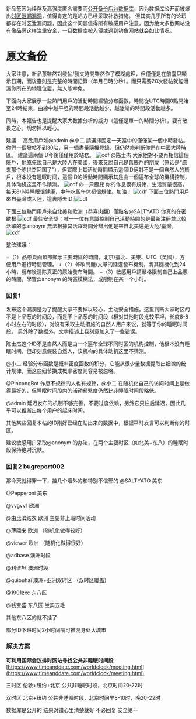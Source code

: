 新品葱因为续存及高强度匿名需要而[公开备份后台数据库](https://pincong.rocks/article/98)，因为数据库公开而被爆出[时区泄漏漏洞](https://pincong.rocks/article/575)，值得肯定的是站方已经采取补救措施。
但其实几乎所有的论坛都存在时区泄漏问题，因此这个问题值得所有敏感用户注意，因为绝大多数网站没有像品葱这样注重安全，一旦数据库被入侵或遇到钓鱼网站就会如此情况。

# [原文备份](https://pincong.rocks/article/98)

大家注意，新品蔥雖然對發帖/發文時間雖然作了模糊處理，但僅僅是在前臺只顯示日期，而後臺則是完整的時間記錄（年月日時分秒）。而只需要20次發帖就能泄漏你所在的地理位置，無人能幸免。

下面向大家展示一些熱門用戶的活動時間經驗分布函數，時間從UTC時間0點開始至24時結束，曲線中越平坦的時間段活動越少，越陡峭的時間段活動越多。

同時，本報告也是提醒大家大數據分析的威力（這僅是單一的時間分析），要有敬畏之心，切勿掉以輕心。

建議：
高危用戶如@admin @小二 請選擇固定一天當中的僅僅某一個小時發帖。
你們一個發帖不到30貼，另一個盡量隨機登錄，但仍然能判斷你們在中國大陸時區。
建議這兩個ID今後僅僅用於站務。
![cdf](https://i.imgur.com/kiOjQ5N.gif)
@陈士杰 大家絕對不要再相信這個賬戶，他原先說自己是大陸人在美國，後來又說自己是舊賬戶的朋友（原话是“原来那个陈世杰回国了”），但實際上其活動時間顯示這個ID絕對不是一個自然人的賬戶，根本没有睡眠时间，這個ID的活動時間顯示其是由一個遍布全球的機構控制，具体动机这里不作猜测。
![cdf](https://i.imgur.com/ysvoz6Z.png)
@一只鹿兒 你的作息很有規律，生活質量很高，每天8小時睡眠很健康，中午吃飯午休都很規律。加油！
![cdf](https://i.imgur.com/gJ3w9jc.png)
下面三位熱門用戶來自臺灣或大陸，這裏隱去ID
![cdf](https://i.imgur.com/2zetcDX.gif)

下面三位熱門用戶來自北美和歐洲（恭喜肉翻）僅點名@SALTYATO 你真的在密歇根
![cdf](https://i.imgur.com/5HbaQLW.gif)
最佳安全獎：唯一一位有意識控制自己活動時間的是最新注冊並比較活躍的@anonym 無法根據其活躍時間分辨出他是來自北美還是大陸/臺灣。
![cdf](https://i.imgur.com/HOmSWCV.png)

整改建議： 

+（1）品蔥頁面頂部顯示主要時區的時間，北京/臺北、美東、UTC（英國），方便用戶進行時間管理。
+（2）修改問題/文章的延遲發布機制，將其隨機化到24小時，發布後清除真正的原始發布時間。
+（3）敏感用戶請嚴格限制自己上品蔥的時間，學習@anonym 的時區模糊法，或限制在某一个小时。

### 回复1
发布这个漏洞是为了提醒大家不要掉以轻心，主动安全措施。这里判断大家时区的不是上品葱的时间段，而是不上品葱的时间段（相对其他时段比较平坦，长度6-8小时左右的时段），对没有采取主动措施的自然人用户来说，就等于你的睡眠时间段。
另外除了数据外，文字描述上我刻意加入了一些错误。

陈士杰这个ID不是自然人而是由一个遍布全球不同时区的机构控制，他根本没有睡眠时间，但却刻意假装自然人，该机构的具体动机这里不猜测。

@小二 经验分布函数是概率密度函数的积分，它能从很少量数据提取出细微的统计规律，而这些细节换成概率密度则容易被忽略。

@PincongBot 作息不规律的人也有规律，@小二 在随机化自己的访问时间上是做得最好的，但睡眠时间段内的活动频繁度仍然比非睡眠时间段略低。

@admin 延迟发布的机制不够完善，不要过度依赖，另外它只往后延迟，因此几乎可以推断出每个用户的起床时间。

其他某些回复本帖的ID刚好已经在贴出来的数据中，根据平时发言可以判断你的时区。

建议敏感用户采取@anonym 的办法，在两个主要时区（如北美+东八）的睡眠时段保持绝对沉默。 

### 回复2 bugreport002
那今天就得罪一下，挂几个墙外的和特别不信邪的
@SALTYATO 美东

@Pepperoni 美东

@vvgvv1 欧洲

@由比滨结衣 欧洲 主要非上班时间活动

@薄熙来 欧洲 （随机化做得较好）

@viewer 欧洲 （随机化做得很好）

@adbase 澳洲时段

@利维坦 澳洲时段

@guibuhai 澳洲+亚洲双时区 （双时区覆盖）

@1901zxc 东八区

@钱宝盛 东八区 坐实五毛

其他东八区的就不挂了

部分ID下班时间2小时间隔可推测身处大城市

### 解决方案
__可利用国际会议排时网站寻找公共非睡眠时间段__
[https://www.timeanddate.com/worldclock/meeting.html](https://www.timeanddate.com/worldclock/meeting.html)

三时区 伦敦+纽约+北京 公共非睡眠时段，北京时间20-22时

双时区 北京+纽约 公共非睡眠时段，北京时间早8-10时，晚20-22时

数据库是公开的 结果对错心里清楚就好
不必回复
安全第一
